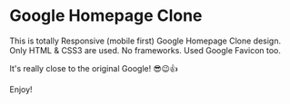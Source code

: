 # Google Homepage Clone

This is totally Responsive (mobile first) Google Homepage Clone design. Only HTML & CSS3 are used. No frameworks. Used Google Favicon too.

It's really close to the original Google! 😎😉👍

Enjoy!
